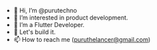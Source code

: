 - 👋 Hi, I’m @purutechno
- 👀 I’m interested in product development.
- 🌱 I’m a Flutter Developer.
- 💞️ Let's build it.
- 📫 How to reach me (puruthelancer@gmail.com)
